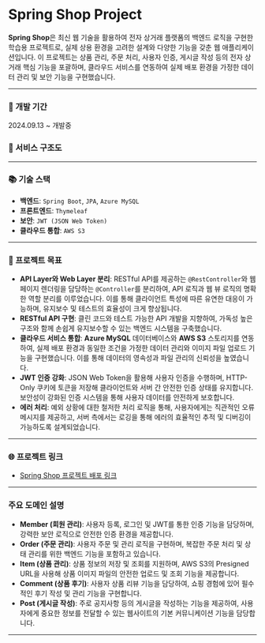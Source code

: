 # Spring Shop Project

**Spring Shop**은 최신 웹 기술을 활용하여 전자 상거래 플랫폼의 백엔드 로직을 구현한 학습용 프로젝트로, 실제 상용 환경을 고려한 설계와 다양한 기능을 갖춘 웹
애플리케이션입니다. 이 프로젝트는 상품 관리, 주문 처리, 사용자 인증, 게시글 작성 등의 전자 상거래 핵심 기능을 포괄하며, 클라우드 서비스를 연동하여 실제 배포 환경을 가정한
데이터 관리 및 보안 기능을 구현했습니다.

---

### 📅 개발 기간

2024.09.13 ~ 개발중

### 🔧 서비스 구조도

---

### 📚 기술 스택

- **백엔드**: `Spring Boot`, `JPA`, `Azure MySQL`
- **프론트엔드**: `Thymeleaf`
- **보안**: `JWT (JSON Web Token)`
- **클라우드 통합**: `AWS S3`

---

### 📝 프로젝트 목표

- **API Layer와 Web Layer 분리**: RESTful API를 제공하는 `@RestController`와 웹 페이지 렌더링을 담당하는 `@Controller`를
  분리하여, API 로직과 웹 뷰 로직의 명확한 역할 분리를 이루었습니다. 이를 통해 클라이언트 특성에 따른 유연한 대응이 가능하며, 유지보수 및 테스트의 효율성이 크게
  향상됩니다.
- **RESTful API 구현**: 클린 코드와 테스트 가능한 API 개발을 지향하여, 가독성 높은 구조와 함께 손쉽게 유지보수할 수 있는 백엔드 시스템을 구축했습니다.
- **클라우드 서비스 통합**: **Azure MySQL** 데이터베이스와 **AWS S3** 스토리지를 연동하여, 실제 배포 환경과 동일한 조건을 가정한 데이터 관리와 이미지
  파일 업로드 기능을 구현했습니다. 이를 통해 데이터의 영속성과 파일 관리의 신뢰성을 높였습니다.
- **JWT 인증 강화**: JSON Web Token을 활용해 사용자 인증을 수행하며, HTTP-Only 쿠키에 토큰을 저장해 클라이언트와 서버 간 안전한 인증 상태를
  유지합니다. 보안성이 강화된 인증 시스템을 통해 사용자 데이터를 안전하게 보호합니다.
- **에러 처리**: 예외 상황에 대한 철저한 처리 로직을 통해, 사용자에게는 직관적인 오류 메시지를 제공하고, 서버 측에서는 로깅을 통해 에러의 효율적인 추적 및 디버깅이
  가능하도록 설계되었습니다.

---

### 🌐 프로젝트 링크

* [Spring Shop 프로젝트 배포 링크](http://ark-test.ap-northeast-2.elasticbeanstalk.com/)

---

### 주요 도메인 설명

- **Member (회원 관리)**: 사용자 등록, 로그인 및 JWT를 통한 인증 기능을 담당하며, 강력한 보안 로직으로 안전한 인증 환경을 제공합니다.
- **Order (주문 관리)**: 사용자 주문 및 관리 로직을 구현하며, 복잡한 주문 처리 및 상태 관리를 위한 백엔드 기능을 포함하고 있습니다.
- **Item (상품 관리)**: 상품 정보의 저장 및 조회를 지원하며, AWS S3의 Presigned URL을 사용해 상품 이미지 파일의 안전한 업로드 및 조회 기능을
  제공합니다.
- **Comment (상품 후기)**: 사용자 상품 리뷰 기능을 담당하여, 쇼핑 경험에 있어 필수적인 후기 작성 및 관리 기능을 구현합니다.
- **Post (게시글 작성)**: 주로 공지사항 등의 게시글을 작성하는 기능을 제공하여, 사용자에게 중요한 정보를 전달할 수 있는 웹사이트의 기본 커뮤니케이션 기능을
  담당합니다.

---
